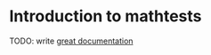 # Introduction to mathtests

TODO: write [great documentation](http://jacobian.org/writing/what-to-write/)
